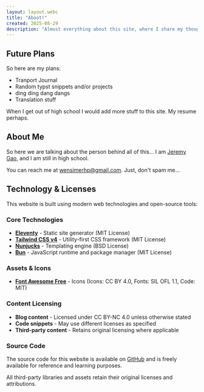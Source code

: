 ```yaml
---
layout: layout.webc
title: "Aboot!"
created: 2025-08-29
description: "Almost everything about this site, where I share my thoughts."
---
```


## Future Plans

So here are my plans:

- Tranport Journal
- Random typst snippets and/or projects
- ding ding dang dangs
- Translation stuff

When I get out of high school
I would add more stuff to this site. My resume perhaps.

## About Me

So here we are talking about the person behind all of this... I am [Jeremy Gao](https://github.com/wensimehrp),
and I am still in high school.

You can reach me at <wensimerhp@gmail.com>. Just, don't spam me...

## Technology & Licenses

This website is built using modern web technologies and open-source tools:

### Core Technologies

- **[Eleventy](https://www.11ty.dev/)** - Static site generator (MIT License)
- **[Tailwind CSS v4](https://tailwindcss.com/)** - Utility-first CSS framework (MIT License)
- **[Nunjucks](https://mozilla.github.io/nunjucks/)** - Templating engine (BSD License)
- **[Bun](https://bun.sh/)** - JavaScript runtime and package manager (MIT License)

### Assets & Icons

- **[Font Awesome Free](https://fontawesome.com/)** - Icons (Icons: CC BY 4.0, Fonts: SIL OFL 1.1, Code: MIT)

### Content Licensing

- **Blog content** - Licensed under CC BY-NC 4.0 unless otherwise stated
- **Code snippets** - May use different licenses as specified
- **Third-party content** - Retains original licensing where applicable

### Source Code

The source code for this website is available on [GitHub](https://github.com/wensimehrp/blog) and is freely available for reference and learning purposes.

All third-party libraries and assets retain their original licenses and attributions.
